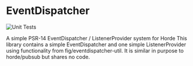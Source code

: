 # EventDispatcher

![Unit Tests](https://github.com/maintaina-com/eventdispatcher/actions/workflows/ci.yml/badge.svg)

A simple PSR-14 EventDispatcher / ListenerProvider system for Horde
This library contains a simple EventDispatcher and one simple ListenerProvider using functionality from fig/eventdispatcher-util.
It is similar in purpose to horde/pubsub but shares no code.
